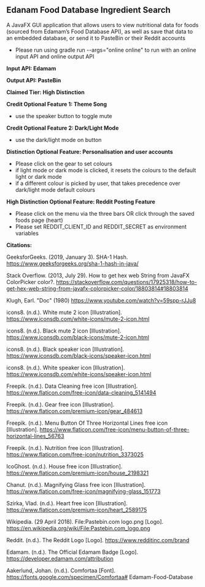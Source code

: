 ## Edanam Food Database Ingredient Search
A JavaFX GUI application that allows users to view nutritional data for foods (sourced from Edamam’s Food Database API), as well as save that data to an  embedded database, or send it to PasteBin or their Reddit accounts
  
- Please run using gradle run --args="online online" to run with an online input API and online output API
  
  
**Input API: Edamam**

**Output API: PasteBin**

**Claimed Tier: High Distinction**

**Credit Optional Feature 1: Theme Song**
- use the speaker button to toggle mute

**Credit Optional Feature 2: Dark/Light Mode**
- use the dark/light mode on button

**Distinction Optional Feature: Personalisation and user accounts**
- Please click on the gear to set colours
- if light mode or dark mode is clicked, it resets the colours to the default light or dark mode
- if a different colour is picked by user, that takes precedence over dark/light mode default colours

**High Distinction Optional Feature: Reddit Posting Feature**
- Please click on the menu via the three bars OR click through the saved foods page (heart)
- Please set REDDIT_CLIENT_ID and REDDIT_SECRET as environment variables


**Citations:**

GeeksforGeeks. (2019, January 3). SHA-1 Hash. https://www.geeksforgeeks.org/sha-1-hash-in-java/

Stack Overflow. (2013, July 29). How to get hex web String from JavaFX ColorPicker color?. https://stackoverflow.com/questions/17925318/how-to-get-hex-web-string-from-javafx-colorpicker-color/18803814#18803814

Klugh, Earl. "Doc" (1980) https://www.youtube.com/watch?v=59spp-rJJu8

icons8. (n.d.). White mute 2 icon [Illustration]. https://www.iconsdb.com/white-icons/mute-2-icon.html

icons8. (n.d.). Black mute 2 icon [Illustration]. https://www.iconsdb.com/black-icons/mute-2-icon.html

icons8. (n.d.). Black speaker icon [Illustration]. https://www.iconsdb.com/black-icons/speaker-icon.html

icons8. (n.d.). White speaker icon [Illustration]. https://www.iconsdb.com/white-icons/speaker-icon.html

Freepik. (n.d.). Data Cleaning free icon [Illustration]. https://www.flaticon.com/free-icon/data-cleaning_5141494

Freepik. (n.d.). Gear free icon [Illustration]. https://www.flaticon.com/premium-icon/gear_484613

Freepik. (n.d.). Menu Button Of Three Horizontal Lines free icon [Illustration]. https://www.flaticon.com/free-icon/menu-button-of-three-horizontal-lines_56763

Freepik. (n.d.). Nutrition free icon [Illustration]. https://www.flaticon.com/free-icon/nutrition_3373025

IcoGhost. (n.d.). House free icon [Illustration]. https://www.flaticon.com/premium-icon/house_2198321

Chanut. (n.d.). Magnifying Glass free icon [Illustration]. https://www.flaticon.com/free-icon/magnifying-glass_151773

Szirka, Vlad. (n.d.). Heart free icon [Illustration]. https://www.flaticon.com/premium-icon/heart_2589175

Wikipedia. (29 April 2018). File:Pastebin.com logo.png [Logo]. https://en.wikipedia.org/wiki/File:Pastebin.com_logo.png

Reddit. (n.d.). The Reddit Logo [Logo]. https://www.redditinc.com/brand

Edamam. (n.d.). The Official Edamam Badge [Logo]. https://developer.edamam.com/attribution

Aakerlund, Johan. (n.d.). Comfortaa [Font]. https://fonts.google.com/specimen/Comfortaa# Edamam-Food-Database

